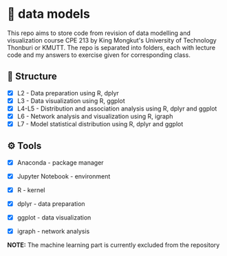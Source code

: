 # :memo: data models
This repo aims to store code from revision of data modelling and visualization course CPE 213 by King Mongkut's University of Technology Thonburi 
or KMUTT. The repo is separated into folders, each with lecture code and my answers to exercise given for corresponding class.

## :open_file_folder: Structure
- [x] L2 - Data preparation using R, dplyr
- [x] L3 - Data visualization using R, ggplot
- [x] L4-L5 - Distribution and association analysis using R, dplyr and ggplot
- [x] L6 - Network analysis and visualization using R, igraph
- [x] L7 - Model statistical distribution using R, dplyr and ggplot
## :gear: Tools
- [X] Anaconda - package manager
- [X] Jupyter Notebook - environment
- [X] R - kernel
- [X] dplyr - data preparation
- [X] ggplot - data visualization
- [X] igraph - network analysis


**NOTE:** The machine learning part is currently excluded from the repository

